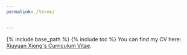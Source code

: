 ```yaml
---
permalink: /terms/


---
```

{% include base_path %}
{% include toc %}
You can find my CV here: [Xiuyuan Xiong's Curriculum Vitae](../assets/curriculum_vitae.pdf).



